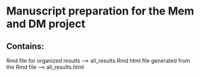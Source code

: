 # Manuscript preparation for the Mem and DM project

## Contains:
Rmd file for organized results --> all_results.Rmd
html file generated from the Rmd file --> all_results.html
 
